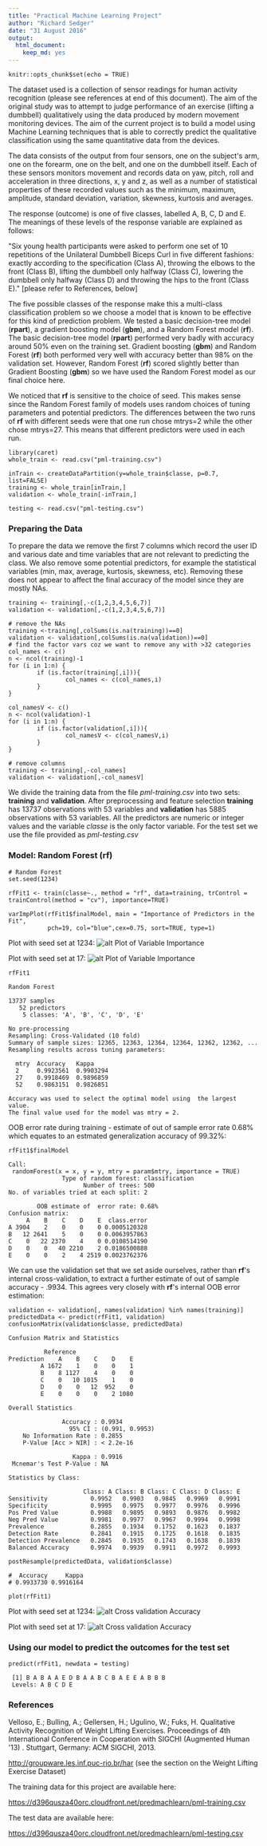 ```yaml
---
title: "Practical Machine Learning Project"
author: "Richard Sedger"
date: "31 August 2016"
output: 
  html_document: 
    keep_md: yes
---
```


```{r setup, include=FALSE}
knitr::opts_chunk$set(echo = TRUE)
```


The dataset used is a collection of sensor readings for human activity recognition (please see references at end of this document). The aim of the original study was to attempt to judge performance of an exercise (lifting a dumbbell) qualitatively using the data produced by modern movement monitoring devices. The aim of the current project is to build a model using Machine Learning techniques that is able to correctly predict the qualitative classification using the same quantitative data from the devices.

The data consists of the output from four sensors, one on the subject's arm, one on the forearm, one on the belt, and one on the dumbbell itself. Each of these sensors monitors movement and records data on yaw, pitch, roll and acceleration in three directions, x, y and z, as well as a number of statistical properties of these recorded values such as the minimum, maximum, amplitude, standard deviation, variation, skewness, kurtosis and averages.

The response (outcome) is one of five classes, labelled A, B, C, D and E. The meanings of these levels of the response variable are explained as follows:

"Six young health participants were asked to perform one set of 10 repetitions of the Unilateral Dumbbell Biceps Curl in five different fashions: exactly according to the specification (Class A), throwing the elbows to the front (Class B), lifting the dumbbell only halfway (Class C), lowering the dumbbell only halfway (Class D) and throwing the hips to the front (Class E)." [please refer to References, below]

The five possible classes of the response make this a multi-class classification problem so we choose a model that is known to be effective for this kind of prediction problem. We tested a basic decision-tree model (**rpart**), a gradient boosting model (**gbm**), and a Random Forest model (**rf**). The basic decision-tree model (**rpart**) performed very badly with accuracy around 50% even on the training set. Gradient boosting (**gbm**) and Random Forest (**rf**) both performed very well with accuracy better than 98% on the validation set. However, Random Forest (**rf**) scored slightly better than Gradient Boosting (**gbm**) so we have used the Random Forest model as our final choice here.

We noticed that **rf** is sensitive to the choice of seed. This makes sense since the Random Forest family of models uses random choices of tuning parameters and potential
predictors. The differences between the two runs of **rf** with different seeds were that one run chose mtrys=2 while the other chose mtrys=27. This means that different predictors were used in each run.

```
library(caret)
whole_train <- read.csv("pml-training.csv")

inTrain <- createDataPartition(y=whole_train$classe, p=0.7, list=FALSE)
training <- whole_train[inTrain,]
validation <- whole_train[-inTrain,]

testing <- read.csv("pml-testing.csv")
```

### Preparing the Data

To prepare the data we remove the first 7 columns which record the user ID and various date and time variables that are not relevant to predicting the class. We also remove some potential predictors, for example the statistical variables (min, max, average, kurtosis, skewness, etc). Removing these does not appear to affect the final accuracy of the model since they are mostly NAs.

```
training <- training[,-c(1,2,3,4,5,6,7)]
validation <- validation[,-c(1,2,3,4,5,6,7)]

# remove the NAs
training <-training[,colSums(is.na(training))==0]
validation <- validation[,colSums(is.na(validation))==0]
# find the factor vars coz we want to remove any with >32 categories
col_names <- c()
n <- ncol(training)-1
for (i in 1:n) {
        if (is.factor(training[,i])){
                col_names <- c(col_names,i)
        }
}

col_namesV <- c()
n <- ncol(validation)-1
for (i in 1:n) {
        if (is.factor(validation[,i])){
                col_namesV <- c(col_namesV,i)
        }
}

# remove columns
training <- training[,-col_names]
validation <- validation[,-col_namesV]

```

We divide the training data from the file *pml-training.csv* into two sets: **training** and **validation**. After preprocessing and feature selection **training** has 13737 observations with 53 variables and **validation** has 5885 observations with 53 variables. All the predictors are numeric or integer values and the variable *classe* is the only factor variable. For the test set we use the file provided as *pml-testing.csv*





### Model: Random Forest (rf)
```
# Random Forest
set.seed(1234)

rfFit1 <- train(classe~., method = "rf", data=training, trControl = trainControl(method = "cv"), importance=TRUE)

varImpPlot(rfFit1$finalModel, main = "Importance of Predictors in the Fit", 
           pch=19, col="blue",cex=0.75, sort=TRUE, type=1)

```
Plot with seed set at 1234:
![alt Plot of Variable Importance](rfFit1_varImportance.png)


Plot with seed set at 17:
![alt Plot of Variable Importance](rfFit2_varImportance.png)


```
rfFit1
```

```
Random Forest 

13737 samples
   52 predictors
    5 classes: 'A', 'B', 'C', 'D', 'E' 

No pre-processing
Resampling: Cross-Validated (10 fold) 
Summary of sample sizes: 12365, 12363, 12364, 12364, 12362, 12362, ... 
Resampling results across tuning parameters:

  mtry  Accuracy   Kappa    
  2     0.9923561  0.9903294
  27    0.9918469  0.9896859
  52    0.9863151  0.9826851

Accuracy was used to select the optimal model using  the largest value.
The final value used for the model was mtry = 2. 
```
OOB error rate during training - estimate of out of sample error rate 0.68% which equates to an estmated generalization accuracy of 99.32%:
```
rfFit1$finalModel
```
```
Call:
 randomForest(x = x, y = y, mtry = param$mtry, importance = TRUE) 
               Type of random forest: classification
                     Number of trees: 500
No. of variables tried at each split: 2

        OOB estimate of  error rate: 0.68%
Confusion matrix:
     A    B    C    D    E  class.error
A 3904    2    0    0    0 0.0005120328
B   12 2641    5    0    0 0.0063957863
C    0   22 2370    4    0 0.0108514190
D    0    0   40 2210    2 0.0186500888
E    0    0    2    4 2519 0.0023762376
```


We can use the validation set that we set aside ourselves, rather than **rf**'s internal cross-validation, to extract a further estimate of out of sample accuracy - .9934. This agrees very closely with **rf**'s internal OOB error estimation:

```
validation <- validation[, names(validation) %in% names(training)]
predictedData <- predict(rfFit1, validation)
confusionMatrix(validation$classe, predictedData)

```
```
Confusion Matrix and Statistics

          Reference
Prediction    A    B    C    D    E
         A 1672    1    0    0    1
         B    8 1127    4    0    0
         C    0   10 1015    1    0
         D    0    0   12  952    0
         E    0    0    0    2 1080

Overall Statistics
                                        
               Accuracy : 0.9934         
                 95% CI : (0.991, 0.9953)
    No Information Rate : 0.2855         
    P-Value [Acc > NIR] : < 2.2e-16      
                                         
                  Kappa : 0.9916         
 Mcnemar's Test P-Value : NA             

Statistics by Class:

                     Class: A Class: B Class: C Class: D Class: E
Sensitivity            0.9952   0.9903   0.9845   0.9969   0.9991
Specificity            0.9995   0.9975   0.9977   0.9976   0.9996
Pos Pred Value         0.9988   0.9895   0.9893   0.9876   0.9982
Neg Pred Value         0.9981   0.9977   0.9967   0.9994   0.9998
Prevalence             0.2855   0.1934   0.1752   0.1623   0.1837
Detection Rate         0.2841   0.1915   0.1725   0.1618   0.1835
Detection Prevalence   0.2845   0.1935   0.1743   0.1638   0.1839
Balanced Accuracy      0.9974   0.9939   0.9911   0.9972   0.9993
```
```
postResample(predictedData, validation$classe)

#  Accuracy     Kappa 
# 0.9933730 0.9916164 

```
```
plot(rfFit1)
```
Plot with seed set at 1234:
![alt Cross validation Accuracy](rfFit1_cvAccuracy.png)

Plot with seed set at 17:
![alt Cross validation Accuracy](rfFit2_cvAccuracy.png)




### Using our model to predict the outcomes for the test set
```
predict(rfFit1, newdata = testing)

```
```
 [1] B A B A A E D B A A B C B A E E A B B B
 Levels: A B C D E

```

### References


Velloso, E.; Bulling, A.; Gellersen, H.; Ugulino, W.; Fuks, H. Qualitative Activity Recognition of Weight Lifting Exercises. Proceedings of 4th International Conference in Cooperation with SIGCHI (Augmented Human '13) . Stuttgart, Germany: ACM SIGCHI, 2013. 

http://groupware.les.inf.puc-rio.br/har (see the section on the Weight Lifting Exercise Dataset)

The training data for this project are available here:

https://d396qusza40orc.cloudfront.net/predmachlearn/pml-training.csv

The test data are available here:

https://d396qusza40orc.cloudfront.net/predmachlearn/pml-testing.csv

